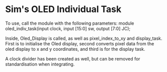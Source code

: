 # Sim's OLED Individual Task

To use, call the module with the following parameters:
module oled_indiv_task(input clock, input [15:0] sw, output [7:0] JC);

Inside, Oled_Display is called, as well as pixel_index_to_xy and display_task. First is to initialise the Oled display, second converts pixel data from the oled display to x and y coordinates, and third is for the display task.

A clock divider has been created as well, but can be removed for standardisation when integrating.